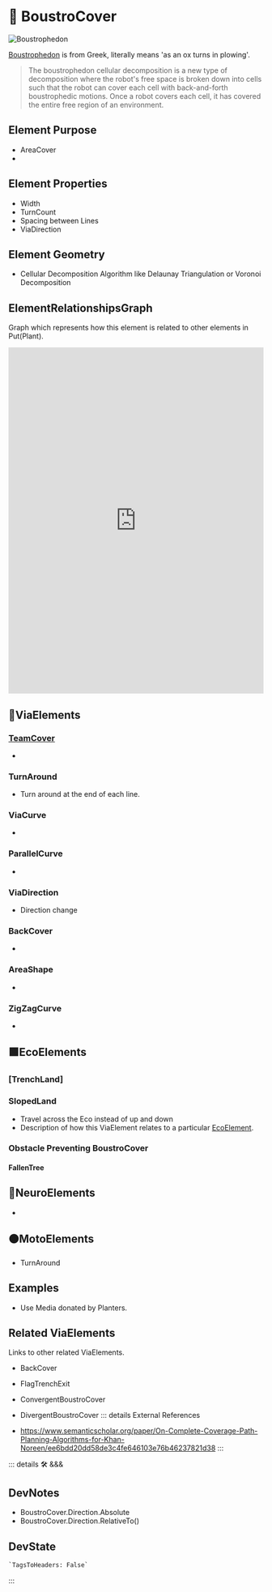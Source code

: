 
# 🔻 <via>BoustroCover</via>

![Boustrophedon](/Boustrophedon.jpg)

[Boustrophedon](https://en.wikipedia.org/wiki/Boustrophedon) is from Greek, literally means 'as an ox turns in plowing'.

> The boustrophedon cellular decomposition is a new type of decomposition where the robot's free space is broken down into cells such that the robot can cover each cell with back-and-forth boustrophedic motions. Once a robot covers each cell, it has covered the entire free region of an environment.

## Element Purpose

- AreaCover
-

## Element Properties

- Width
- TurnCount
- Spacing between Lines
- ViaDirection

## Element Geometry

- Cellular Decomposition Algorithm like Delaunay Triangulation or Voronoi Decomposition

## ElementRelationshipsGraph

Graph which represents how this element is related to other elements in Put(Plant).
<iframe
    width="100%"
    height="684"
    frameborder="0"
    src="https://observablehq.com/embed/@d3/force-directed-graph/2?cells=chart"
></iframe>

## 🔻<via>ViaElements</via>

### [TeamCover](/reference/Via/TeamPlant/Overview)

-

### TurnAround

- Turn around at the end of each line.

### ViaCurve

-

### ParallelCurve

-

### ViaDirection

- Direction change

### BackCover

-

### AreaShape

-

### ZigZagCurve

-

## 🟩<eco>EcoElements</eco>

### [TrenchLand]

### SlopedLand

- Travel across the Eco instead of up and down
- Description of how this ViaElement relates to a particular [EcoElement](/reference/Eco/EcoOverview).

### Obstacle Preventing BoustroCover

#### FallenTree

## 💜<neuro>NeuroElements</neuro>

-

## 🟠<moto>MotoElements</moto>

- TurnAround

## Examples

- Use Media donated by Planters.

## Related ViaElements

Links to other related ViaElements.

- BackCover
- FlagTrenchExit
- ConvergentBoustroCover
- DivergentBoustroCover
::: details External References

- <https://www.semanticscholar.org/paper/On-Complete-Coverage-Path-Planning-Algorithms-for-Khan-Noreen/ee6bdd20dd58de3c4fe646103e76b46237821d38>
:::

::: details 🛠 <dev>&&&</dev>

## DevNotes

- BoustroCover.Direction.Absolute
- BoustroCover.Direction.RelativeTo()

## DevState

```py
`TagsToHeaders: False`
```

:::
